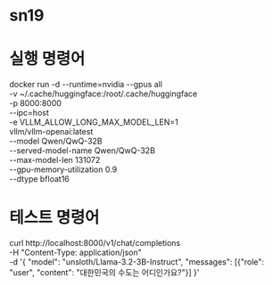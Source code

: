 # sn19

# 실행 명령어 
docker run -d --runtime=nvidia --gpus all \
  -v ~/.cache/huggingface:/root/.cache/huggingface \
  -p 8000:8000 \
  --ipc=host \
  -e VLLM_ALLOW_LONG_MAX_MODEL_LEN=1 \
  vllm/vllm-openai:latest \
  --model Qwen/QwQ-32B \
  --served-model-name Qwen/QwQ-32B \
  --max-model-len 131072 \
  --gpu-memory-utilization 0.9 \
  --dtype bfloat16



# 테스트 명령어 

curl http://localhost:8000/v1/chat/completions \
  -H "Content-Type: application/json" \
  -d '{
    "model": "unsloth/Llama-3.2-3B-Instruct",
    "messages": [{"role": "user", "content": "대한민국의 수도는 어디인가요?"}]
  }'
